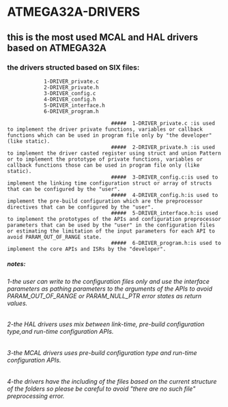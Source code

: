 # ATMEGA32A-DRIVERS
## this is the most used MCAL and HAL drivers based on ATMEGA32A
### the drivers structed based on SIX files:
                1-DRIVER_private.c
                2-DRIVER_private.h
                3-DRIVER_config.c
                4-DRIVER_config.h
                5-DRIVER_interface.h
                6-DRIVER_program.h

                                      #####  1-DRIVER_private.c :is used to implement the driver private functions, variables or callback functions which can be used in program file only by "the developer" (like static).
                                      #####  2-DRIVER_private.h :is used to implement the driver casted register using struct and union Pattern or to implement the prototype of private functions, variables or callback functions those can be used in program file only (like static).
                                      #####  3-DRIVER_config.c:is used to implement the linking time configuration struct or array of structs that can be configured by the "user".
                                      #####  4-DRIVER_config.h:is used to implement the pre-build configuration which are the preprocessor directives that can be configured by the "user".
                                      #####  5-DRIVER_interface.h:is used to implement the prototypes of the APIs and configuration preprocessor parameters that can be used by the "user" in the configuration files or estimating the limitation of the input parameters for each API to avoid PARAM_OUT_OF_RANGE state.
                                      #####  6-DRIVER_program.h:is used to implement the core APIs and ISRs by the "developer".


##### notes:
 
######   1-the user can write to the configuration files only and use the interface parameters as pathing parameters to the arguments of the APIs to avoid PARAM_OUT_OF_RANGE or PARAM_NULL_PTR error states as return values.
  
######    2-the HAL drivers uses mix between link-time, pre-build configuration type,and run-time configuration APIs.
 
######    3-the MCAL drivers uses pre-build configuration type and run-time configuration APIs.
 
######    4-the drivers have the including of the files based on the current structure of the folders so please be careful to avoid "there are no such file" preprocessing error.
                     
